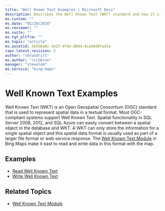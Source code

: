 ```yaml
---
title: "Well Known Text Examples | Microsoft Docs"
description: Describes the Well Known Text (WKT) standard and how it is incorporated into the Well Known Text module in Bing Maps, and provides links to examples.
ms.custom: ""
ms.date: "02/28/2018"
ms.reviewer: ""
ms.suite: ""
ms.tgt_pltfrm: ""
ms.topic: "article"
ms.assetid: 3e5b6a0c-3e2f-4f4e-8844-4ca44d8fad1e
caps.latest.revision: 2
author: "rbrundritt"
ms.author: "richbrun"
manager: "stevelom"
ms.service: "bing-maps"
---
```


# Well Known Text Examples

Well Known Text (WKT) is an Open Geospatial Consortium (OGC) standard that is used to represent spatial data in a textual format. Most OGC-compliant systems support Well Known Text. Spatial functionality in SQL Server 2008, 2012, and SQL Azure can easily convert between a spatial object in the database and WKT. A WKT can only store the information for a single spatial object and this spatial data format is usually used as part of a larger file format or web service response. The [Well Known Text Module](../../modules/well-known-text-module.md) in Bing Maps make it east to read and write data in this format with the map.

## Examples

  * [Read Well Known Text](well-known-text-read-example.md)
  * [Write Well Known Text](well-known-text-write-example.md)
 
## Related Topics
 
 * [Well Known Text Module](../../modules/well-known-text-module.md)